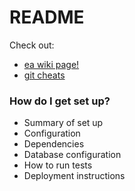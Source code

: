 # README #

Check out:

* [ea wiki page!](https://bitbucket.org/easyaccess/earailstemp/wiki/Home)
* [git cheats](https://bitbucket.org/easyaccess/earailstemp/wiki/gitcheats)

### How do I get set up? ###

* Summary of set up
* Configuration
* Dependencies
* Database configuration
* How to run tests
* Deployment instructions